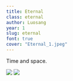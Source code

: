 ```yaml
---
title: Eternal
class: eternal
author: Luosang
year: 1
slug: eternal
font: true
cover: "Eternal_1.jpeg"
---
```


Time and space.

![](/images/Eternal_1.jpeg)
![](/images/Eternal_2.png)
